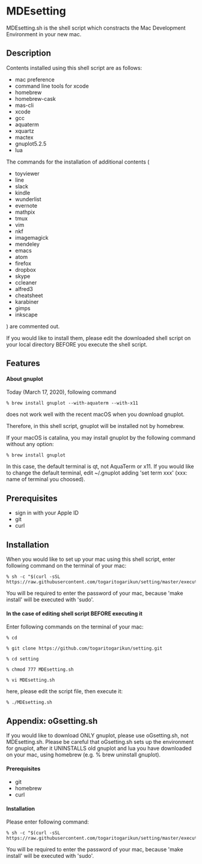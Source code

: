 # MDEsetting
MDEsetting.sh is the shell script which constracts the Mac Development Environment in your new mac.


## Description
Contents installed using this shell script are as follows:
- mac preference
- command line tools for xcode
- homebrew
- homebrew-cask
- mas-cli
- xcode
- gcc
- aquaterm
- xquartz
- mactex
- gnuplot5.2.5
- lua

The commands for the installation of additional contents (
- toyviewer
- line
- slack
- kindle
- wunderlist
- evernote
- mathpix
- tmux
- vim
- nkf
- imagemagick
- mendeley
- emacs
- atom
- firefox
- dropbox
- skype
- ccleaner
- alfred3
- cheatsheet
- karabiner
- gimps
- inkscape

) are commented out. 

If you would like to install them, please edit the downloaded shell script on your local directory BEFORE you execute the shell script.


## Features
#### About gnuplot
Today (March 17, 2020), following command

    % brew install gnuplot --with-aquaterm --with-x11

does not work well with the recent macOS when you download gnuplot.

Therefore, in this shell script, 
gnuplot will be installed not by homebrew.


If your macOS is catalina, 
you may install gnuplot by the following command without any option: 

    % brew install gnuplot

In this case, the default terminal is qt, not AquaTerm or x11.
If you would like to change the default terminal, edit ~/.gnuplot adding 'set term xxx' (xxx: name of terminal you choosed).


## Prerequisites
- sign in with your Apple ID
- git
- curl


## Installation
When you would like to set up your mac using this shell script, enter following command on the terminal of your mac:

    % sh -c "$(curl -sSL https://raw.githubusercontent.com/togaritogarikun/setting/master/execute_MDE.sh)"

You will be required to enter the password of your mac, because 'make install' will be executed with 'sudo'.

#### In the case of editing shell script BEFORE executing it
Enter following commands on the terminal of your mac:

    % cd
    
    % git clone https://github.com/togaritogarikun/setting.git
    
    % cd setting
    
    % chmod 777 MDEsetting.sh
    
    % vi MDEsetting.sh
    
here, please edit the script file, then execute it:
    
    % ./MDEsetting.sh

## Appendix: oGsetting.sh
If you would like to download ONLY gnuplot, please use oGsetting.sh, not MDEsetting.sh.
Please be careful that oGsetting.sh sets up the environment for gnuplot, after it UNINSTALLS old gnuplot and lua you have downloaded on your mac, using homebrew (e.g. % brew uninstall gnuplot).

#### Prerequisites
- git
- homebrew
- curl

#### Installation
Please enter following command:

    % sh -c "$(curl -sSL https://raw.githubusercontent.com/togaritogarikun/setting/master/execute_oG.sh)"

You will be required to enter the password of your mac, because 'make install' will be executed with 'sudo'.
